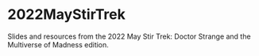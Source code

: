 # 2022MayStirTrek
Slides and resources from the 2022 May Stir Trek: Doctor Strange and the Multiverse of Madness edition.

